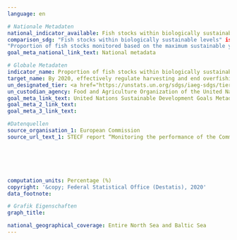 ```yaml
---
language: en

# Nationale Metadaten
national_indicator_available: Fish stocks within biologically sustainable levels <br>Proportion of fish stocks monitored based on the maximum sustainable yield (MSY) approach in all managed stocks
comparison_sdg: "Fish stocks within biologically sustainable levels" is compliant with the global metadata.<br>
"Proportion of fish stocks monitored based on the maximum sustainable yield (MSY) approach in all managed stocks" offers additional information.
goal_meta_national_link_text: National metadata

# Globale Metadaten
indicator_name: Proportion of fish stocks within biologically sustainable levels
target_name: By 2020, effectively regulate harvesting and end overfishing, illegal, unreported and unregulated fishing and destructive fishing practices and implement science-based management plans, in order to restore fish stocks in the shortest time feasible, at least to levels that can produce maximum sustainable yield as determined by their biological characteristics
un_designated_tier: <a href="https://unstats.un.org/sdgs/iaeg-sdgs/tier-classification/" title="Click here for more information on the UN tier classification.">Tier I</a>
un_custodian_agency: Food and Agriculture Organization of the United Nations (FAO)
goal_meta_link_text: United Nations Sustainable Development Goals Metadata
goal_meta_2_link_text: 
goal_meta_3_link_text: 

#Datenquellen
source_organisation_1: European Commission
source_url_text_1: STECF report “Monitoring the performance of the Common Fisheries Policy (STECF-17-04)






computation_units: Percentage (%)
copyright: '&copy; Federal Statistical Office (Destatis), 2020'
data_footnote: 

# Grafik Eigenschaften
graph_title: 

national_geographical_coverage: Entire North Sea and Baltic Sea
---
```


<span></span>